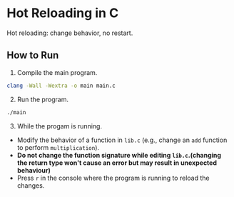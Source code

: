 # Hot Reloading in C
Hot reloading: change behavior, no restart.

## How to Run

1. Compile the main program.
```bash
clang -Wall -Wextra -o main main.c
```

2. Run the program.
```bash
./main
```

3. While the progam is running.
- Modify the behavior of a function in `lib.c` (e.g., change an `add` function
  to perform `multiplication`).
- **Do not change the function signature while editing `lib.c`.(changing the
  return type won't cause an error but may result in unexpected behaviour)**
- Press `r` in the console where the program is running to reload the changes.
